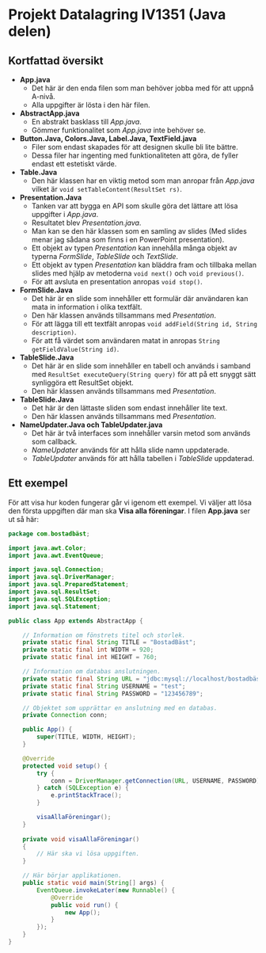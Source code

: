 # Projekt Datalagring IV1351 (Java delen)
## Kortfattad översikt
- **App.java**
    - Det här är den enda filen som man behöver jobba med för att uppnå A-nivå.
    - Alla uppgifter är lösta i den här filen.
- **AbstractApp.java**
    - En abstrakt basklass till *App.java*.
    - Gömmer funktionalitet som *App.java* inte behöver se.
- **Button.Java, Colors.Java, Label.Java, TextField.java**
    - Filer som endast skapades för att designen skulle bli lite bättre.
    - Dessa filer har ingenting med funktionaliteten att göra, de fyller endast ett estetiskt värde.
- **Table.Java**
    - Den här klassen har en viktig metod som man anropar från *App.java* vilket är ```void setTableContent(ResultSet rs)```.
- **Presentation.Java**
    - Tanken var att bygga en API som skulle göra det lättare att lösa uppgifter i *App.java*.
    - Resultatet blev *Presentation.java*.
    - Man kan se den här klassen som en samling av slides (Med slides menar jag sådana som finns i en PowerPoint presentation).
    - Ett objekt av typen *Presentation* kan innehålla många objekt av typerna *FormSlide*, *TableSlide* och *TextSlide*.
    - Ett objekt av typen *Presentation* kan bläddra fram och tillbaka mellan slides med hjälp av metoderna ```void next()``` och ```void previous()```.
    - För att avsluta en presentation anropas ```void stop()```.
- **FormSlide.Java**
    - Det här är en slide som innehåller ett formulär där användaren kan mata in information i olika textfält.
    - Den här klassen används tillsammans med *Presentation*.
    - För att lägga till ett textfält anropas ```void addField(String id, String description)```.
    - För att få värdet som användaren matat in anropas ```String getFieldValue(String id)```.
- **TableSlide.Java**
    - Det här är en slide som innehåller en tabell och används i samband med ```ResultSet executeQuery(String query)``` för att på ett snyggt sätt synliggöra ett ResultSet objekt.
    - Den här klassen används tillsammans med *Presentation*.
- **TableSlide.Java**
    - Det här är den lättaste sliden som endast innehåller lite text.
    - Den här klassen används tillsammans med *Presentation*.
- **NameUpdater.Java och TableUpdater.java**
    - Det här är två interfaces som innehåller varsin metod som används som callback.
    - *NameUpdater* används för att hålla slide namn uppdaterade.
    - *TableUpdater* används för att hålla tabellen i *TableSlide* uppdaterad.
## Ett exempel
För att visa hur koden fungerar går vi igenom ett exempel. Vi väljer att lösa den första uppgiften där man ska **Visa alla föreningar**.
I filen **App.java** ser ut så här:

```java
package com.bostadbäst;

import java.awt.Color;
import java.awt.EventQueue;

import java.sql.Connection;
import java.sql.DriverManager;
import java.sql.PreparedStatement;
import java.sql.ResultSet;
import java.sql.SQLException;
import java.sql.Statement;

public class App extends AbstractApp {

	// Information om fönstrets titel och storlek.
	private static final String TITLE = "BostadBäst";
	private static final int WIDTH = 920;
	private static final int HEIGHT = 760;

	// Information om databas anslutningen.
	private static final String URL = "jdbc:mysql://localhost/bostadbästdb";
	private static final String USERNAME = "test";
	private static final String PASSWORD = "123456789";

	// Objektet som upprättar en anslutning med en databas.
	private Connection conn;

	public App() {
		super(TITLE, WIDTH, HEIGHT);
	}

	@Override
	protected void setup() {
		try {
			conn = DriverManager.getConnection(URL, USERNAME, PASSWORD);
		} catch (SQLException e) {
			e.printStackTrace();
		}

		visaAllaFöreningar();
    }
    
    private void visaAllaFöreningar()
    {
        // Här ska vi lösa uppgiften.
    }

	// Här börjar applikationen.
	public static void main(String[] args) {
		EventQueue.invokeLater(new Runnable() {
			@Override
			public void run() {
				new App();
			}
		});
	}
}


```